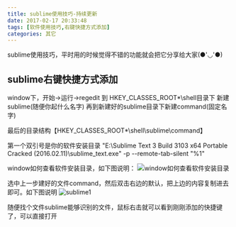 ```yaml
---
title: sublime使用技巧-持续更新
date: 2017-02-17 20:33:48
tags: [软件使用技巧,右键快捷方式添加]
categories: 其它
---
```


sublime使用技巧，平时用的时候觉得不错的功能就会把它分享给大家(●'◡'●)
<!-- more -->

## sublime右键快捷方式添加
window下，开始->运行->regedit
到 HKEY_CLASSES_ROOT\*\shell目录下
新建sublime(随便你起什么名字)
再到新建好的sublime目录下新建command(固定名字)

最后的目录结构【HKEY_CLASSES_ROOT\*\shell\sublime\command】

第一个双引号是你的软件安装目录
"E:\Sublime Text 3  Build 3103 x64 Portable Cracked (2016.02.11)\sublime_text.exe" -p --remote-tab-silent "%1"

window如何查看软件安装目录，如下图说明：
![window如何查看软件安装目录](http://olixffhc0.bkt.clouddn.com/sublime2.jpg)

选中上一步建好的文件command，然后双击右边的默认，把上边的内容复制进去即可。如下图说明
![sublime1](http://olixffhc0.bkt.clouddn.com/sublime1.jpg)

随便找个文件sublime能够识别的文件，鼠标右击就可以看到刚刚添加的快捷键了，可以直接打开